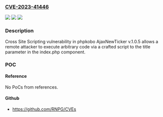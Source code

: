 ### [CVE-2023-41446](https://cve.mitre.org/cgi-bin/cvename.cgi?name=CVE-2023-41446)
![](https://img.shields.io/static/v1?label=Product&message=n%2Fa&color=blue)
![](https://img.shields.io/static/v1?label=Version&message=n%2Fa&color=blue)
![](https://img.shields.io/static/v1?label=Vulnerability&message=n%2Fa&color=brighgreen)

### Description

Cross Site Scripting vulnerability in phpkobo AjaxNewTicker v.1.0.5 allows a remote attacker to execute arbitrary code via a crafted script to the title parameter in the index.php component.

### POC

#### Reference
No PoCs from references.

#### Github
- https://github.com/RNPG/CVEs


